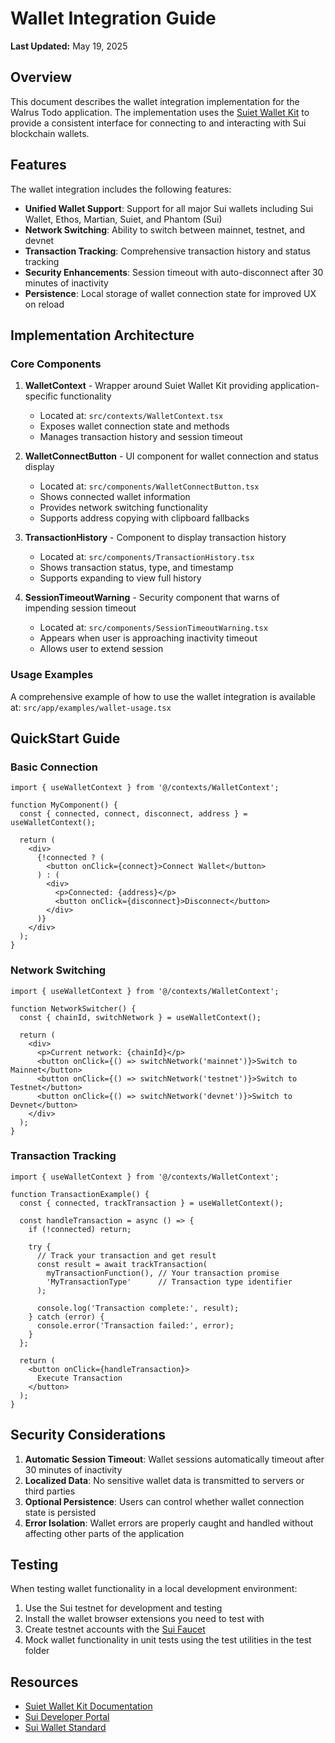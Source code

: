 # Wallet Integration Guide

**Last Updated:** May 19, 2025

## Overview

This document describes the wallet integration implementation for the Walrus Todo application. The implementation uses the [Suiet Wallet Kit](https://kit.suiet.app/) to provide a consistent interface for connecting to and interacting with Sui blockchain wallets.

## Features

The wallet integration includes the following features:

- **Unified Wallet Support**: Support for all major Sui wallets including Sui Wallet, Ethos, Martian, Suiet, and Phantom (Sui)
- **Network Switching**: Ability to switch between mainnet, testnet, and devnet
- **Transaction Tracking**: Comprehensive transaction history and status tracking
- **Security Enhancements**: Session timeout with auto-disconnect after 30 minutes of inactivity
- **Persistence**: Local storage of wallet connection state for improved UX on reload

## Implementation Architecture

### Core Components

1. **WalletContext** - Wrapper around Suiet Wallet Kit providing application-specific functionality
   - Located at: `src/contexts/WalletContext.tsx`
   - Exposes wallet connection state and methods
   - Manages transaction history and session timeout

2. **WalletConnectButton** - UI component for wallet connection and status display
   - Located at: `src/components/WalletConnectButton.tsx`
   - Shows connected wallet information
   - Provides network switching functionality
   - Supports address copying with clipboard fallbacks

3. **TransactionHistory** - Component to display transaction history
   - Located at: `src/components/TransactionHistory.tsx`
   - Shows transaction status, type, and timestamp
   - Supports expanding to view full history

4. **SessionTimeoutWarning** - Security component that warns of impending session timeout
   - Located at: `src/components/SessionTimeoutWarning.tsx`
   - Appears when user is approaching inactivity timeout
   - Allows user to extend session

### Usage Examples

A comprehensive example of how to use the wallet integration is available at:
`src/app/examples/wallet-usage.tsx`

## QuickStart Guide

### Basic Connection

```tsx
import { useWalletContext } from '@/contexts/WalletContext';

function MyComponent() {
  const { connected, connect, disconnect, address } = useWalletContext();
  
  return (
    <div>
      {!connected ? (
        <button onClick={connect}>Connect Wallet</button>
      ) : (
        <div>
          <p>Connected: {address}</p>
          <button onClick={disconnect}>Disconnect</button>
        </div>
      )}
    </div>
  );
}
```

### Network Switching

```tsx
import { useWalletContext } from '@/contexts/WalletContext';

function NetworkSwitcher() {
  const { chainId, switchNetwork } = useWalletContext();
  
  return (
    <div>
      <p>Current network: {chainId}</p>
      <button onClick={() => switchNetwork('mainnet')}>Switch to Mainnet</button>
      <button onClick={() => switchNetwork('testnet')}>Switch to Testnet</button>
      <button onClick={() => switchNetwork('devnet')}>Switch to Devnet</button>
    </div>
  );
}
```

### Transaction Tracking

```tsx
import { useWalletContext } from '@/contexts/WalletContext';

function TransactionExample() {
  const { connected, trackTransaction } = useWalletContext();
  
  const handleTransaction = async () => {
    if (!connected) return;
    
    try {
      // Track your transaction and get result
      const result = await trackTransaction(
        myTransactionFunction(), // Your transaction promise
        'MyTransactionType'      // Transaction type identifier
      );
      
      console.log('Transaction complete:', result);
    } catch (error) {
      console.error('Transaction failed:', error);
    }
  };
  
  return (
    <button onClick={handleTransaction}>
      Execute Transaction
    </button>
  );
}
```

## Security Considerations

1. **Automatic Session Timeout**: Wallet sessions automatically timeout after 30 minutes of inactivity
2. **Localized Data**: No sensitive wallet data is transmitted to servers or third parties
3. **Optional Persistence**: Users can control whether wallet connection state is persisted
4. **Error Isolation**: Wallet errors are properly caught and handled without affecting other parts of the application

## Testing

When testing wallet functionality in a local development environment:

1. Use the Sui testnet for development and testing
2. Install the wallet browser extensions you need to test with
3. Create testnet accounts with the [Sui Faucet](https://docs.sui.io/build/faucet)
4. Mock wallet functionality in unit tests using the test utilities in the test folder

## Resources

- [Suiet Wallet Kit Documentation](https://kit.suiet.app/docs/getting-started)
- [Sui Developer Portal](https://docs.sui.io/)
- [Sui Wallet Standard](https://github.com/MystenLabs/sui/tree/main/sdk/wallet-adapter/packages/wallet-standard)